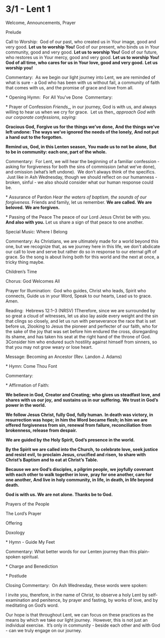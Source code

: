 # 3/1 - Lent 1

Welcome, Announcements, Prayer

Prelude

Call to Worship: 
God of our past, who created us in Your image, good and very good.
**Let us to worship You!**
God of our present, who binds us in Your community, good and very good.
**Let us to worship You!**
God of our future, who restores us in Your mercy, good and very good.
**Let us to worship You!**
**God of all time, who cares for us in Your love, good and very good.**
**Let us worship you!**

Commentary:  As we begin our light journey into Lent, we are reminded of what is sure - a God who has been with us without fail, a community of faith that comes with us, and the promise of grace and love from all.  

\* Opening Hymn:  For All You’ve Done 
Commentary: 

\* Prayer of Confession
_Friends__, in our journey, God is with us, and always willing to hear us when we cry for grace.  Let us then_ _approach_ _God with our corporate confessions, saying:_

**Gracious God,**
**Forgive us for the things we’ve done,**
**And the things we’ve left undone:**
**The ways we’ve ignored the needs of the lonely,**
**And not put a hand out to the forgotten.**

**Remind us, God, in this Lenten season,**
**You made us to not be alone,**
**But to be in community: each one, part of the whole.**

Commentary:  For Lent, we will hear the beginning of a familiar confession - asking for forgiveness for both the sins of commission (what we’ve done), and omission (what’s left undone).  We don’t always think of the specifics.  Just like in Ash Wednesday, though we should reflect on our humanness - broken, sinful - we also should consider what our human response could be. 

\* Assurance of Pardon
_Hear the waters of baptism, the sounds of our forgiveness._
Friends and family, let us remember.
**We are called.**
**We are beloved.**
**We are forgiven.**

\* Passing of the Peace
The peace of our Lord Jesus Christ be with you. 
**And also with you.**
Let us share a sign of that peace to one another.    

Special Music: Where I Belong

Commentary: As Christians, we are ultimately made for a world beyond this one, but we recognize that, as we journey here in this life, we don't abdicate our call to love and serve but rather do so in response to our eternal gift of grace. So the song is about living both for this world and the next at once, a tricky thing maybe.

Children’s Time 

Chorus: God Welcomes All

Prayer for Illumination: 
God who guides,
Christ who leads,
Spirit who connects,
Guide us in your Word,
Speak to our hearts,
Lead us to grace.
Amen.

Reading:  Hebrews 12:1–3 (NRSV)
1Therefore, since we are surrounded by so great a cloud of witnesses, let us also lay aside every weight and the sin that clings so closely, and let us run with perseverance the race that is set before us,
2looking to Jesus the pioneer and perfecter of our faith, who for the sake of the joy that was set before him endured the cross, disregarding its shame, and has taken his seat at the right hand of the throne of God.
3Consider him who endured such hostility against himself from sinners, so that you may not grow weary or lose heart.

Message: Becoming an Ancestor (Rev. Landon J. Adams)

\* Hymn: Come Thou Font

Commentary: 

\* Affirmation of Faith:

**We believe in God, Creator and Creating;**
**who gives us steadfast love, and shares with us our joy,**
**and sustains us in our suffering.**
**We trust in God’s power in the world.**

**We follow Jesus Christ, fully God, fully human.**
**In death was victory, in resurrection was hope;**
**in him the Word became flesh; in him we are offered**
**forgiveness from sin, renewal from failure, reconciliation**
**from brokenness, release from despair.**

**We are guided by the Holy Spirit, God’s presence in the world.**

**By the Spirit we are called into the Church,**
**to celebrate love, seek justice and resist evil,**
**to proclaim Jesus, crucified and risen,**
**to share with Christ’s Baptism and to eat at Christ’s Table.**

**Because we are God’s disciples, a pilgrim people,**
**we joyfully covenant with each other to walk together in love,**
**pray for one another, care for one another,**
**And live in holy community, in life, in death, in life beyond death.**

**God is with us. We are not alone. Thanks be to God.**

Prayers of the People

The Lord’s Prayer

Offering

Doxology

\* Hymn - Guide My Feet

Commentary: What better words for our Lenten journey than this plain-spoken spiritual.

\* Charge and Benediction 

\* Postlude

Closing Commentary:  On Ash Wednesday, these words were spoken:

I invite you, therefore, in the name of Christ,
to observe a holy Lent
by self-examination and penitence,
by prayer and fasting,
by works of love,
and by meditating on God’s word.

Our hope is that throughout Lent, we can focus on these practices as the means by which we take our light journey.  However, this is not just an individual exercise.  It’s only in community - beside each other and with God - can we truly engage on our journey.

